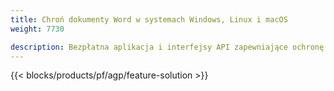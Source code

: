 ```yaml
---
title: Chroń dokumenty Word w systemach Windows, Linux i macOS 
weight: 7730

description: Bezpłatna aplikacja i interfejsy API zapewniające ochronę plików DOC, DOCX lub ODT
---
```


{{< blocks/products/pf/agp/feature-solution >}} 

